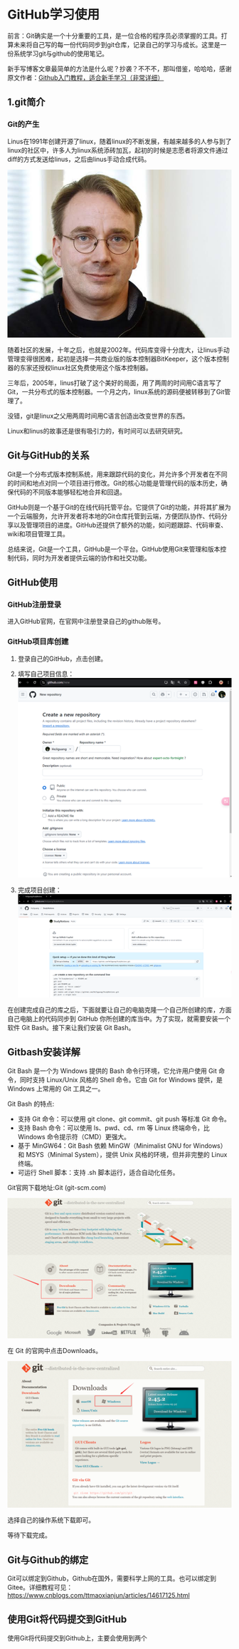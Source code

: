 # GitHub学习使用

前言：Git确实是一个十分重要的工具，是一位合格的程序员必须掌握的工具。打算未来将自己写的每一份代码同步到git仓库，记录自己的学习与成长。这里是一份系统学习git与github的使用笔记。

新手写博客文章最简单的方法是什么呢？抄袭？不不不，那叫借鉴，哈哈哈，感谢原文作者：[Github入门教程，适合新手学习（非常详细）](https://blog.csdn.net/black_sneak/article/details/139600633)

## 1.git简介

### Git的产生

Linus在1991年创建开源了linux，随着linux的不断发展，有越来越多的人参与到了linux的社区中，许多人为linux系统添砖加瓦，起初的时候是志愿者将源文件通过diff的方式发送给linus，之后由linus手动合成代码。

![linus](./image/linus.jpg)

随着社区的发展，十年之后，也就是2002年。代码库变得十分庞大，让linus手动管理变得很困难，起初是选择一共商业版的版本控制器BitKeeper，这个版本控制器的东家还授权linux社区免费使用这个版本控制器。

三年后，2005年，linus打破了这个美好的局面，用了两周的时间用C语言写了Git，一共分布式的版本控制器。一个月之内，linux系统的源码便被转移到了Git管理了。

没错，git是linux之父用两周时间用C语言创造出改变世界的东西。

Linux和linus的故事还是很有吸引力的，有时间可以去研究研究。

## Git与GitHub的关系

Git是一个分布式版本控制系统，用来跟踪代码的变化，并允许多个开发者在不同的时间和地点对同一个项目进行修改。Git的核心功能是管理代码的版本历史，确保代码的不同版本能够轻松地合并和回退。

GitHub则是一个基于Git的在线代码托管平台。它提供了Git的功能，并将其扩展为一个云端服务，允许开发者将本地的Git仓库托管到云端，方便团队协作、代码分享以及管理项目的进度。GitHub还提供了额外的功能，如问题跟踪、代码审查、wiki和项目管理工具。

总结来说，Git是一个工具，GitHub是一个平台。GitHub使用Git来管理和版本控制代码，同时为开发者提供云端的协作和社交功能。

## GitHub使用

### GitHub注册登录

进入GitHub官网，在官网中注册登录自己的github账号。

### GitHub项目库创建

1. 登录自己的GitHub，点击创建。
2. 填写自己项目信息：
![alt text](./image/image.png)

3. 完成项目创建：
![alt text](./image/imageGithub001.png)

在创建完成自己的库之后，下面就要让自己的电脑克隆一个自己所创建的库，方面自己电脑上的代码同步到 GitHub 你所创建的库当中。为了实现，就需要安装一个软件 Git Bash。接下来让我们安装 Git Bash。 

## Gitbash安装详解

Git Bash 是一个为 Windows 提供的 Bash 命令行环境，它允许用户使用 Git 命令，同时支持 Linux/Unix 风格的 Shell 命令。它由 Git for Windows 提供，是 Windows 上常用的 Git 工具之一。

Git Bash 的特点:

- 支持 Git 命令：可以使用 git clone、git commit、git push 等标准 Git 命令。
- 支持 Bash 命令：可以使用 ls、pwd、cd、rm 等 Linux 终端命令，比 Windows 命令提示符（CMD）更强大。
- 基于 MinGW64：Git Bash 依赖 MinGW（Minimalist GNU for Windows）和 MSYS（Minimal System），提供 Unix 风格的环境，但并非完整的 Linux 终端。
- 可运行 Shell 脚本：支持 .sh 脚本运行，适合自动化任务。

Git官网下载地址:Git (git-scm.com)

![alt text](./image/0cc4f79c43b19006785396f626108f1e.png)


在 Git 的官网中点击Downloads。

![alt](./image/github002.png)

选择自己的操作系统下载即可。

等待下载完成。

## Git与Github的绑定

Git可以绑定到Github，Github在国外，需要科学上网的工具。也可以绑定到Gitee。详细教程可见：
https://www.cnblogs.com/ttmaoxianjun/articles/14617125.html

## 使用Git将代码提交到GitHub

使用Git将代码提交到Github上，主要会使用到两个